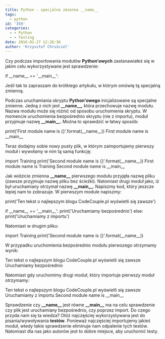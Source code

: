 ```yaml
---
title: Python - specjalna zmienna __name__
tags:
  - python
id: '359'
categories:
  - - Python
  - - Testing
date: 2016-02-27 12:26:36
author: 'Krzysztof Chruściel'
---
```


Czy podczas importowania modułów **Python'owych** zastanawiałeś się w jakim celu wykorzystywane jest sprawdzenie:

if \_\_name\_\_ == '\_\_main\_\_':

Jeśli tak to zapraszam do krótkiego artykułu, w którym omówię tą specjalną zmienną.
<!-- more -->
Podczas uruchamiania skryptu **Python'owego** inicjalizowane są specjalne zmienne. Jedną z nich jest **\_\_name\_\_,** która przechowuje nazwę modułu. Nazwa modułu może się różnić od sposobu uruchomienia skryptu. W momencie uruchomienia bezpośrednio skryptu (nie z importu), moduł przyjmuje nazwę **\_\_main\_\_.** Można to sprawdzić w łatwy sposób:

print('First module name is {}'.format(\_\_name\_\_))
First module name is \_\_main\_\_

Teraz dodajmy sobie nowy pusty plik, w którym  zaimportujemy pierwszy moduł i wywołamy w nim tą samą funkcję:

import Training
print('Second module name is {}'.format(\_\_name\_\_))
First module name is Training
Second module name is \_\_main\_\_

Jak widzicie zmienna **\_\_name\_\_** pierwszego modułu przyjęła nazwę pliku (zawsze przyjmuje nazwę pliku bez ścieżki). Natomiast drugi moduł jako, iż był uruchamiany otrzymał nazwę **\_\_main\_\_.** Napiszmy kod, który jeszcze lepiej nam to zobrazuje. W pierwszym module napiszmy:

print('Ten tekst o najlepszym blogu CodeCouple.pl wyświetli się zawsze')

if \_\_name\_\_ == '\_\_main\_\_':
    print('Uruchamiamy bezpośrednio')
else:
    print('Uruchamiamy z importu')

Natomiast w drugim pliku:

import Training
print('Second module name is {}'.format(\_\_name\_\_))

W przypadku uruchomienia bezpośrednio modułu pierwszego otrzymamy wynik:

Ten tekst o najlepszym blogu CodeCouple.pl wyświetli się zawsze
Uruchamiamy bezpośrednio

Natomiast gdy uruchomimy drugi moduł, który importuje pierwszy moduł otrzymamy:

Ten tekst o najlepszym blogu CodeCouple.pl wyświetli się zawsze
Uruchamiamy z importu
Second module name is \_\_main\_\_

Sprawdzenie czy **\_\_name\_\_** jest równe **\_\_main\_\_** ma na celu sprawdzenie czy plik jest uruchamiany bezpośrednio, czy poprzez import. Do czego przyda nam się ta wiedza? Otóż najczęściej wykorzystywana jest do pisania/wywoływania **testów**. Ponieważ najczęściej importujemy jakieś moduł, wtedy takie sprawdzenie eliminuje nam odpalenie tych testów. Natomiast dla nas jako autorów jest to dobre miejsce, aby uruchomić testy.